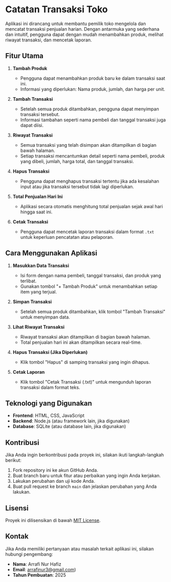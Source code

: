 # Catatan Transaksi Toko

Aplikasi ini dirancang untuk membantu pemilik toko mengelola dan mencatat transaksi penjualan harian. Dengan antarmuka yang sederhana dan intuitif, pengguna dapat dengan mudah menambahkan produk, melihat riwayat transaksi, dan mencetak laporan.

## Fitur Utama

1. **Tambah Produk**
   - Pengguna dapat menambahkan produk baru ke dalam transaksi saat ini.
   - Informasi yang diperlukan: Nama produk, jumlah, dan harga per unit.

2. **Tambah Transaksi**
   - Setelah semua produk ditambahkan, pengguna dapat menyimpan transaksi tersebut.
   - Informasi tambahan seperti nama pembeli dan tanggal transaksi juga dapat diisi.

3. **Riwayat Transaksi**
   - Semua transaksi yang telah disimpan akan ditampilkan di bagian bawah halaman.
   - Setiap transaksi mencantumkan detail seperti nama pembeli, produk yang dibeli, jumlah, harga total, dan tanggal transaksi.

4. **Hapus Transaksi**
   - Pengguna dapat menghapus transaksi tertentu jika ada kesalahan input atau jika transaksi tersebut tidak lagi diperlukan.

5. **Total Penjualan Hari Ini**
   - Aplikasi secara otomatis menghitung total penjualan sejak awal hari hingga saat ini.

6. **Cetak Transaksi**
   - Pengguna dapat mencetak laporan transaksi dalam format `.txt` untuk keperluan pencatatan atau pelaporan.

## Cara Menggunakan Aplikasi

1. **Masukkan Data Transaksi**
   - Isi form dengan nama pembeli, tanggal transaksi, dan produk yang terlibat.
   - Gunakan tombol "+ Tambah Produk" untuk menambahkan setiap item yang terjual.

2. **Simpan Transaksi**
   - Setelah semua produk ditambahkan, klik tombol "Tambah Transaksi" untuk menyimpan data.

3. **Lihat Riwayat Transaksi**
   - Riwayat transaksi akan ditampilkan di bagian bawah halaman.
   - Total penjualan hari ini akan ditampilkan secara real-time.

4. **Hapus Transaksi (Jika Diperlukan)**
   - Klik tombol "Hapus" di samping transaksi yang ingin dihapus.

5. **Cetak Laporan**
   - Klik tombol "Cetak Transaksi (.txt)" untuk mengunduh laporan transaksi dalam format teks.

## Teknologi yang Digunakan

- **Frontend**: HTML, CSS, JavaScript
- **Backend**: Node.js (atau framework lain, jika digunakan)
- **Database**: SQLite (atau database lain, jika digunakan)

## Kontribusi

Jika Anda ingin berkontribusi pada proyek ini, silakan ikuti langkah-langkah berikut:

1. Fork repository ini ke akun GitHub Anda.
2. Buat branch baru untuk fitur atau perbaikan yang ingin Anda kerjakan.
3. Lakukan perubahan dan uji kode Anda.
4. Buat pull request ke branch `main` dan jelaskan perubahan yang Anda lakukan.

## Lisensi

Proyek ini dilisensikan di bawah [MIT License](LICENSE).

## Kontak

Jika Anda memiliki pertanyaan atau masalah terkait aplikasi ini, silakan hubungi pengembang:

- **Nama**: Arrafi Nur Hafiz
- **Email**: arrafinur3@gmail.com)
- **Tahun Pembuatan**: 2025

